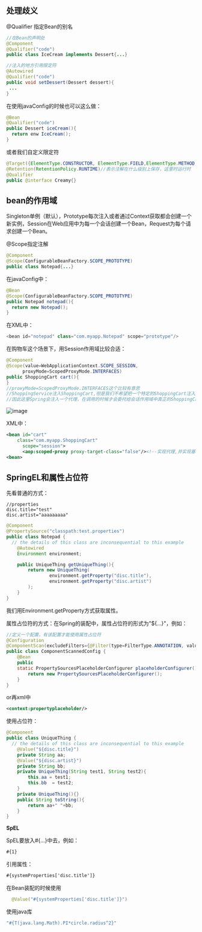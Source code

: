 

## 处理歧义

@Qualifier 指定Bean的别名

```java
//在Bean的声明处
@Component
@Qualifier("code")
public class IceCream implements Dessert{...}
```

```java
//注入的地方引用限定符
@Autowired
@Qualifier("code")
public void setDessert(Dessert dessert){
 ...
}
```

在使用javaConfig的时候也可以这么做：

```java
@Bean
@Qualifier("code")
public Dessert iceCream(){
  return enw IceCream();
}
```

或者我们自定义限定符

```java
@Target({ElementType.CONSTRUCTOR, ElementType.FIELD,ElementType.METHOD,ElementType.TYPE})//表示注解可以用在哪里
@Retention(RetentionPolicy.RUNTIME)//表示注解在什么级别上保存，这里时运行时
@Qualifier               
public @interface Creamy{}
```

## bean的作用域

Singleton单例（默认），Prototype每次注入或者通过Context获取都会创建一个新实例，Session在Web应用中为每一个会话创建一个Bean，Request为每个请求创建一个Bean。

@Scope指定注解

```java
@Component
@Scope(ConfigurableBeanFactory.SCOPE_PROTOTYPE)
public class Notepad{...}
```

在javaConfig中：

```java
@Bean
@Scope(ConfigurableBeanFactory.SCOPE_PROTOTYPE)
public Notepad notepad(){
  return new Notepad();
}
```

在XML中：

```java
<bean id="notepad" class="com.myapp.Notepad" scope="prototype"/>
```

在购物车这个场景下，用Session作用域比较合适：

```java
@Component
@Scope(value=WebApplicationContext.SCOPE_SESSION,
      proxyMode=ScopedProxyMode.INTERFACES)
public ShoppingCart cart(){
}
//proxyMode=ScopedProxyMode.INTERFACES这个比较有意思
//ShoppingService注入ShoppingCart,但是我们不希望把一个特定的ShoppingCart注入到ShoppingService中，应该是等到session创建的时候才能初始化一个Cart然后注入，也就是注入时机是用户访问的时候。
//因此这里Spring会注入一个代理，在调用的时候才会委托给会话作用域中真正的ShoppingCart bean
```

![image](http://note.youdao.com/yws/public/resource/1f530a42ccf1941d7b5e6d2e23556c1a/xmlnote/597C388CFC3F4B7FA457FF27B85D7768/1263)

XML中：

```xml
<bean id="cart"
  	class="com.myapp.ShoppingCart"
      scope="session">
      <aop:scoped-proxy proxy-target-class="false"/><!--实现代理,并实现基于接口的代理 -->
<bean>
```

## SpringEL和属性占位符

先看普通的方式：

```properties
//properties
disc.title="test"
disc.artist="aaaaaaaaa"
```

```java
@Component
@PropertySource("classpath:test.properties")
public class Notepad {
  // the details of this class are inconsequential to this example
    @Autowired
    Environment environment;

    public UniqueThing getUniqueThing(){
        return new UniqueThing(
                environment.getProperty("disc.title"),
                environment.getProperty("disc.artist")
        );
    }
}
```

我们用Environment.getProperty方式获取属性。

属性占位符的方式：在Spring的装配中，属性占位符的形式为"${...}"，例如：

```java
//定义一个配置，有该配置才能使用属性占位符
@Configuration
@ComponentScan(excludeFilters={@Filter(type=FilterType.ANNOTATION, value=Configuration.class)})
public class ComponentScannedConfig {
    @Bean
    public
    static PropertySourcesPlaceholderConfigurer placeholderConfigurer(){
        return new PropertySourcesPlaceholderConfigurer();
    }
}
```

or再xml中

```xml
<context:propertyplaceholder/>
```

使用占位符：

```java
@Component
public class UniqueThing {
  // the details of this class are inconsequential to this example
    @Value("${disc.title}")
    private String aa;
    @Value("${disc.artist}")
    private String bb;
    private UniqueThing(String test1, String test2){
        this.aa = test1;
        this.bb  = test2;
    }
    private UniqueThing(){}
    public String toString(){
        return aa+" "+bb;
    }
}
```

**SpEL**

SpEL要放入#{...}中去，例如：

```xml
#{1}
```

引用属性：

```xml
#{systemProperties['disc.title']}
```

在Bean装配的时候使用

```java
  @Value("#{systemProperties['disc.title']}")
```

使用java库

```java
"#{T(java.lang.Math).PI*circle.radius^2}"
```












